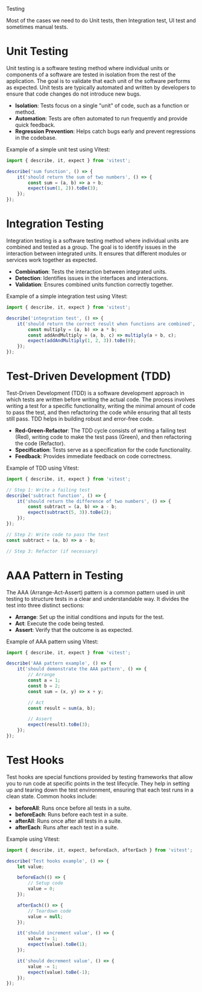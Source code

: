 Testing 

Most of the cases we need to do Unit tests, then Integration test, UI test and sometimes manual tests.

# Unit Testing

Unit testing is a software testing method where individual units or components of a software are tested in isolation from the rest of the application. The goal is to validate that each unit of the software performs as expected. Unit tests are typically automated and written by developers to ensure that code changes do not introduce new bugs.

- **Isolation**: Tests focus on a single "unit" of code, such as a function or method.
- **Automation**: Tests are often automated to run frequently and provide quick feedback.
- **Regression Prevention**: Helps catch bugs early and prevent regressions in the codebase.

Example of a simple unit test using Vitest:

```javascript
import { describe, it, expect } from 'vitest';

describe('sum function', () => {
    it('should return the sum of two numbers', () => {
        const sum = (a, b) => a + b;
        expect(sum(1, 2)).toBe(3);
    });
});
```

# Integration Testing

Integration testing is a software testing method where individual units are combined and tested as a group. The goal is to identify issues in the interaction between integrated units. It ensures that different modules or services work together as expected.

- **Combination**: Tests the interaction between integrated units.
- **Detection**: Identifies issues in the interfaces and interactions.
- **Validation**: Ensures combined units function correctly together.

Example of a simple integration test using Vitest:

```javascript
import { describe, it, expect } from 'vitest';

describe('integration test', () => {
    it('should return the correct result when functions are combined', () => {
        const multiply = (a, b) => a * b;
        const addAndMultiply = (a, b, c) => multiply(a + b, c);
        expect(addAndMultiply(1, 2, 3)).toBe(9);
    });
});
```

# Test-Driven Development (TDD)

Test-Driven Development (TDD) is a software development approach in which tests are written before writing the actual code. The process involves writing a test for a specific functionality, writing the minimal amount of code to pass the test, and then refactoring the code while ensuring that all tests still pass. TDD helps in building robust and error-free code.

- **Red-Green-Refactor**: The TDD cycle consists of writing a failing test (Red), writing code to make the test pass (Green), and then refactoring the code (Refactor).
- **Specification**: Tests serve as a specification for the code functionality.
- **Feedback**: Provides immediate feedback on code correctness.

Example of TDD using Vitest:

```javascript
import { describe, it, expect } from 'vitest';

// Step 1: Write a failing test
describe('subtract function', () => {
    it('should return the difference of two numbers', () => {
        const subtract = (a, b) => a - b;
        expect(subtract(5, 3)).toBe(2);
    });
});

// Step 2: Write code to pass the test
const subtract = (a, b) => a - b;

// Step 3: Refactor (if necessary)
```

# AAA Pattern in Testing

The AAA (Arrange-Act-Assert) pattern is a common pattern used in unit testing to structure tests in a clear and understandable way. It divides the test into three distinct sections:

- **Arrange**: Set up the initial conditions and inputs for the test.
- **Act**: Execute the code being tested.
- **Assert**: Verify that the outcome is as expected.

Example of AAA pattern using Vitest:

```javascript
import { describe, it, expect } from 'vitest';

describe('AAA pattern example', () => {
    it('should demonstrate the AAA pattern', () => {
        // Arrange 
        const a = 1;
        const b = 2;
        const sum = (x, y) => x + y;

        // Act
        const result = sum(a, b);

        // Assert
        expect(result).toBe(3);
    });
});
```

# Test Hooks

Test hooks are special functions provided by testing frameworks that allow you to run code at specific points in the test lifecycle. They help in setting up and tearing down the test environment, ensuring that each test runs in a clean state. Common hooks include:

- **beforeAll**: Runs once before all tests in a suite.
- **beforeEach**: Runs before each test in a suite.
- **afterAll**: Runs once after all tests in a suite.
- **afterEach**: Runs after each test in a suite.

Example using Vitest:

```javascript
import { describe, it, expect, beforeEach, afterEach } from 'vitest';

describe('Test hooks example', () => {
    let value;

    beforeEach(() => {
        // Setup code
        value = 0;
    });

    afterEach(() => {
        // Teardown code
        value = null;
    });

    it('should increment value', () => {
        value += 1;
        expect(value).toBe(1);
    });

    it('should decrement value', () => {
        value -= 1;
        expect(value).toBe(-1);
    });
});
```















